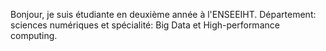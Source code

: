 Bonjour, je suis étudiante en deuxième année à l'ENSEEIHT. Département: sciences numériques et spécialité: Big Data et High-performance computing.
